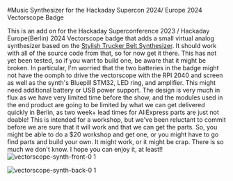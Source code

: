 #Music Synthesizer for the Hackaday Supercon 2024/ Europe 2024 Vectorscope Badge

This is an add on for the Hackaday Superconference 2023 / Hackaday Europe(Berlin) 2024 Vectorscope badge that adds a small virtual analog synthesizer based on the [Stylish Trucker Belt Synthesizer](https://github.com/softegg/Stylish-Trucker-Belt-Synthesizer).
It should work with all of the source code from that, so for now get it there.
This has not yet been tested, so if you want to build one, be aware that it might be broken. In particular, I'm worried that the two batteries in the badge might not have the oomph to drive the vectorscope with the RPI 2040 and screen as well as the synth's Bluepill STM32, LED ring, and amplifier.
This might need additional battery or USB power support.
The design is very much in flux as we have very limited time before the show, and the modules used in the end product are going to be limited by what we can get delivered quickly in Berlin, as two week+ lead times for AliExpress parts are just not doable!
This is intended for a workshop, but we've been reluctant to commit before we are sure that it will work and that we can get the parts.
So, you might be able to do a $20 workshop and get one, or you might have to go find parts and build your own. It might work, or it might be crap.
There is so much we don't know.
I hope you can enjoy it, at least!!
![vectorscope-synth-front-0 1](https://github.com/softegg/Vectorscope-Synth/assets/5379773/08ba25c9-f15e-441a-a53a-4aced473e644)

![vectorscope-synth-back-0 1](https://github.com/softegg/Vectorscope-Synth/assets/5379773/cc9ae711-e88e-4b98-82df-582eb3b40df3)
